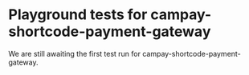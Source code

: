 # Playground tests for campay-shortcode-payment-gateway
We are still awaiting the first test run for campay-shortcode-payment-gateway.
